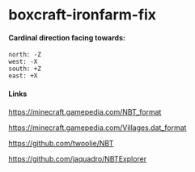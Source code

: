 # boxcraft-ironfarm-fix

#### Cardinal direction facing towards:

```
north: -Z
west: -X
south: +Z
east: +X
```

#### Links
https://minecraft.gamepedia.com/NBT_format

https://minecraft.gamepedia.com/Villages.dat_format

https://github.com/twoolie/NBT

https://github.com/jaquadro/NBTExplorer